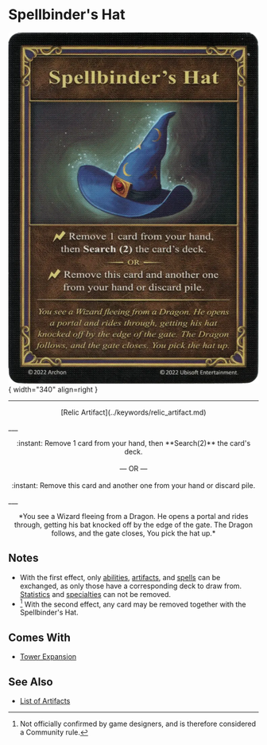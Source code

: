 # Spellbinder's Hat

![Spellbinder's Hat](../assets/artifacts_relic-spellbinders_hat.webp){ width="340" align=right }
___
<p style="text-align: center;" markdown>[Relic Artifact](../keywords/relic_artifact.md)</p>
___
<p style="text-align: center;" markdown>:instant: Remove 1 card from your hand, then **Search(2)** the card's deck.<br><br>— OR —<br><br>:instant: Remove this card and another one from your hand or discard pile.</p>
___
<p style="text-align: center;" markdown>*You see a Wizard fleeing from a Dragon. He opens a portal and rides through, getting his bat knocked off by the edge of the gate. The Dragon follows, and the gate closes, You pick the hat up.*</p>


## Notes

- With the first effect, only [abilities](../abilities/index.md), [artifacts](../artifacts/index.md), and [spells](../spells/index.md) can be exchanged, as only those have a corresponding deck to draw from. [Statistics](../statistics/index.md) and [specialties](../heroes/index.md) can not be removed.
- [^1] With the second effect, any card may be removed together with the Spellbinder's Hat.


## Comes With

- [Tower Expansion](../content/tower_expansion.md)


## See Also


- [List of Artifacts](index.md)


[^1]: Not officially confirmed by game designers, and is therefore considered a Community rule.
